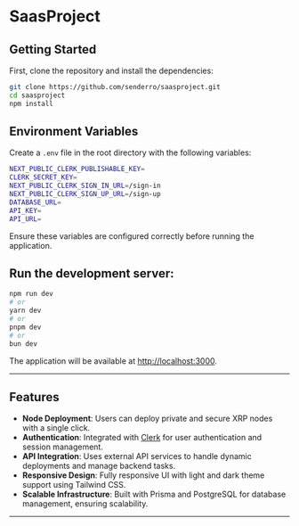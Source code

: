 # SaasProject

## Getting Started
First, clone the repository and install the dependencies:

```bash
git clone https://github.com/senderro/saasproject.git
cd saasproject
npm install
```


## Environment Variables

Create a `.env` file in the root directory with the following variables:

```bash
NEXT_PUBLIC_CLERK_PUBLISHABLE_KEY=
CLERK_SECRET_KEY=
NEXT_PUBLIC_CLERK_SIGN_IN_URL=/sign-in
NEXT_PUBLIC_CLERK_SIGN_UP_URL=/sign-up
DATABASE_URL=
API_KEY=
API_URL=
```
Ensure these variables are configured correctly before running the application.

## Run the development server:

```bash
npm run dev
# or
yarn dev
# or
pnpm dev
# or
bun dev
```
The application will be available at [http://localhost:3000](http://localhost:3000).


---

## Features

- **Node Deployment**: Users can deploy private and secure XRP nodes with a single click.
- **Authentication**: Integrated with [Clerk](https://clerk.dev) for user authentication and session management.
- **API Integration**: Uses external API services to handle dynamic deployments and manage backend tasks.
- **Responsive Design**: Fully responsive UI with light and dark theme support using Tailwind CSS.
- **Scalable Infrastructure**: Built with Prisma and PostgreSQL for database management, ensuring scalability.

---
